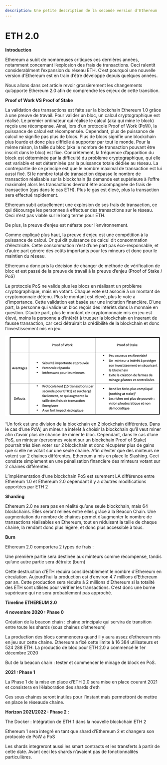 ```yaml
---
description: Une petite description de la seconde version d'Ethereum
---
```


# ETH 2.0

**Introduction**

Ethereum a subit de nombreuses critiques ces dernières années, notamment concernant l’explosion des frais de transactions. Ceci ralentit considerablment l’expansion du réseau ETH. C’est pourquoi une nouvelle version d’Ethereum est en train d’être développé depuis quelques années.

Nous allons dans cet article revoir grossièrement les changements qu’apporte Ethereum 2.0 afin de comprendre les enjeux de cette transition.

**Proof of Work VS Proof of Stake**

La validation des transactions est faite sur la blockchain Ethereum 1.0 grâce à une preuve de travail. Pour valider un bloc, un calcul cryptographique est réalisé. Le premier ordinateur qui réalise le calcul (aka qui mine le block) reçois une récompense. Ainsi, lors d’un protocole Proof of Work (PoW), la puissance de calcul est récompensée. Cependant, plus de puissance de calcul ne signifie pas plus de blocs. Plus de blocs signifie une blockchain plus lourde et donc plus difficile à supporter par tout le monde. Pour la même raison, la taille du bloc (aka le nombre de transaction pouvant être inscrit dans le bloc) est fixe. Concrètement, la fréquence d’apparition du block est déterminée par la difficulté du problème cryptographique, qui elle est variable et est déterminée par la puissance totale dédiée au réseau. La contrepartie de ce principe est que le nombre maximal de transaction est lui aussi fixé. Si le nombre total de transaction dépasse le nombre de transaction réalisable sur la blockchain (la demande est supérieure à l’offre maximale) alors les transactions devront être accompagnée de frais de transaction (gas dans le cas ETH). Plus le gas est élevé, plus la transaction sera effectué rapidement.

Ethereum subit actuellement une explosion de ses frais de transaction, ce qui décourage les personnes à effectuer des transactions sur le réseau. Ceci n’est pas viable sur le long terme pour ETH.

De plus, la preuve d’enjeu est néfaste pour l’environnement.

Comme expliqué plus haut, la preuve d’enjeu est une compétition à la puissance de calcul. Or qui dit puissance de calcul dit consommation d’électricité. Cette consommation n’est d’une part pas éco-responsable, et d’autre part génère des coûts importants pour les mineurs et donc pour le maintien du réseau.

Ethereum a donc pris la décision de changer de méthode de vérification de bloc et est passé de la preuve de travail à la preuve d’enjeu (Proof of Stake / PoS)

Le protocole PoS ne valide plus les blocs en réalisant un problème cryptographique, mais en votant. Chaque vote est associé à un montant de cryptomonnaie détenu. Plus le montant est élevé, plus le vote a d’importance. Cette validation est basée sur une incitation financière. D’une part, la personne qui valide un bloc reçois des intérêts dans la monnaie en question. D’autre part, plus le montant de cryptomonnaie mis en jeu est élevé, moins la personne a d’intérêt à truquer la blockchain en inserant de fausse transaction, car ceci détruirait la crédibilité de la blockchain et donc l’investissement mis en jeu.

![](<../.gitbook/assets/Proof o.png>)

¹Un fork est une division de la blockchain en 2 blockchain différentes. Dans le cas d’une PoW, un mineur a intérêt à choisir la blockchain qu’il veut miner afin d’avoir plus de chance de miner le bloc. Cependant, dans le cas d’une PoS, un minteur (personnes votant sur un blockchain Proof of Stake) pourrait très bien voter sur 2 blockchain et donc récupérer plus de gains que si elle ne votait sur une seule chaine. Afin d’éviter que des minteurs ne votent sur 2 chaines différentes, Ethereum a mis en place le Slashing. Ceci consiste simplement en une pénalisation financière des minteurs votant sur 2 chaines différentes.

L’implémentation d’une blockchain PoS est surement LA différence entre Ethereum 1.0 et Ethereum 2.0 cependant il y a d’autres modifications apportées par ETH 2

**Sharding**

Ethereum 2.0 ne sera pas en réalité qu’une seule blockchain, mais 64 blockchains. Elles seront reliées entre elles grâce à la Beacon Chain. Une augmentation du nombre de chaines permet d’augmenter le nombre de transactions réalisables en Ethereum, tout en réduisant la taille de chaque chaine, la rendant donc plus légère, et donc plus accessible à tous.

**Burn**

Ethereum 2.0 comportera 2 types de frais :

Une première partie sera destinée aux minteurs comme récompense, tandis qu’une autre partie sera détruite (burn)

Cette destruction d’ETH réduira considérablement le nombre d’Ethereum en circulation. Aujourd’hui la production est d’environ 4.7 millions d’Ethereum par an. Cette production sera réduite à 2 millions d’Ethereum si la totalité des ETH sont utilisés pour vérifier les transactions. C’est donc une borne supérieure qui ne sera probablement pas approché.

**Timeline ETHEREUM 2.0**

**4 novembre 2020 : Phase 0**

Création de la beacon chain : chaine principale qui servira de transition entre toute les shards (sous chaines d’ethereum)

La production des blocs commencera quand il y aura assez d’ethereum mis en jeu sur cette chaine. Ethereum a fixé cette limite à 16 384 utilisateurs et 524 288 ETH. La productio de bloc pour ETH 2.0 a commencé le 1er décembre 2020

But de la beacon chain : tester et commencer le minage de block en PoS.

**2021 : Phase 1**

La Phase 1 de la mise en place d’ETH 2.0 sera mise en place courant 2021 et consistera en l’élaboration des shards d’eth

Ces sous chaines seront inutiles pour l’instant mais permettront de mettre en place le réseaude chaine.

**Horizon 2021/2022 : Phase 2 :**

The Docker : Intégration de ETH 1 dans la nouvelle blockchain ETH 2

Ethereum 1 sera integré en tant que shard d’Ethereum 2 et changera son protocole de PoW a PoS

Les shards integreront aussi les smart contracts et les transferts à partir de cette date. Avant ceci les shards n’avaient pas de fonctionnalités particulières.
